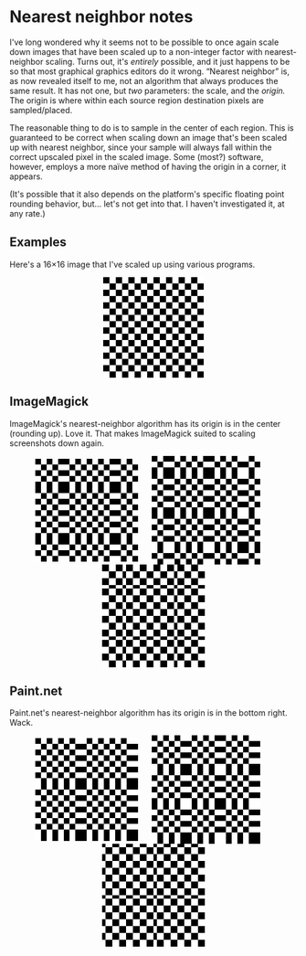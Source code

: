 # Nearest neighbor notes

I've long wondered why it seems not to be possible to once again scale down images that have been scaled up to a non-integer factor with nearest-neighbor scaling. Turns out, it's *entirely* possible, and it just happens to be so that most graphical graphics editors do it wrong. “Nearest neighbor” is, as now revealed itself to me, not an algorithm that always produces the same result. It has not one, but *two* parameters: the scale, and the *origin.* The origin is where within each source region destination pixels are sampled/placed.

The reasonable thing to do is to sample in the center of each region. This is guaranteed to be correct when scaling down an image that's been scaled up with nearest neighbor, since your sample will always fall within the correct upscaled pixel in the scaled image. Some (most?) software, however, employs a more naïve method of having the origin in a corner, it appears.

(It's possible that it also depends on the platform's specific floating point rounding behavior, but… let's not get into that. I haven't investigated it, at any rate.)

## Examples

Here's a 16×16 image that I've scaled up using various programs.

<div align="center">
    <img src="zoomed/16x16.png" align="middle" style="vertical-align: middle;"/>
</div>

## ImageMagick

ImageMagick's nearest-neighbor algorithm has its origin is in the center (rounding up). Love it. That makes ImageMagick suited to scaling screenshots down again.

<div align="center">
    <img src="zoomed/16x16%20scaled%20to%2018x18%20by%20ImageMagick.png" align="middle" style="vertical-align: middle;"/>&nbsp;&nbsp;&nbsp;&nbsp;&nbsp;
    <img src="zoomed/16x16%20scaled%20to%2019x19%20by%20ImageMagick.png" align="middle" style="vertical-align: middle;"/>&nbsp;&nbsp;&nbsp;&nbsp;&nbsp;
    <img src="zoomed/16x16%20scaled%20to%2030x30%20by%20ImageMagick.png" align="middle" style="vertical-align: middle;"/>
</div>

## Paint.net

Paint.net's nearest-neighbor algorithm has its origin is in the bottom right. Wack.

<div align="center">
    <img src="zoomed/16x16%20scaled%20to%2018x18%20by%20Paint.net.png" align="middle" style="vertical-align: middle;"/>&nbsp;&nbsp;&nbsp;&nbsp;&nbsp;
    <img src="zoomed/16x16%20scaled%20to%2019x19%20by%20Paint.net.png" align="middle" style="vertical-align: middle;"/>&nbsp;&nbsp;&nbsp;&nbsp;&nbsp;
    <img src="zoomed/16x16%20scaled%20to%2030x30%20by%20Paint.net.png" align="middle" style="vertical-align: middle;"/>
</div>
